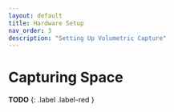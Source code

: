 ```yaml
---
layout: default
title: Hardware Setup
nav_order: 3
description: "Setting Up Volumetric Capture"
---
```


# Capturing Space
**TODO**
{: .label .label-red }